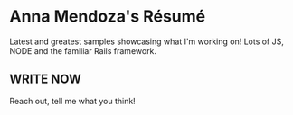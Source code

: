 Anna Mendoza's Résumé
=====================
Latest and greatest samples showcasing what I'm working on!
Lots of JS, NODE and the familiar Rails framework. 

WRITE NOW
-------------

Reach out, tell me what you think!

